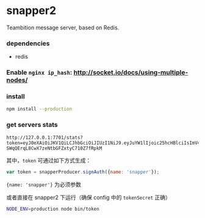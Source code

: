snapper2
====
Teambition message server, based on Redis.

### dependencies

- redis

### Enable `nginx ip_hash`: http://socket.io/docs/using-multiple-nodes/

### install

```bash
npm install --production
```

### get servers stats

```
http://127.0.0.1:7701/stats?token=eyJ0eXAiOiJKV1QiLCJhbGciOiJIUzI1NiJ9.eyJuYW1lIjoic25hcHBlciIsImV4cCI6MTQzMTY3MjMzMX0.juk5pMD-SWqQErqL8CwX7zeNtbGFZxtyC710Z7fRpkM
```
其中，`token` 可通过如下方式生成：

```js
var token = snapperProducer.signAuth({name: 'snapper'});
```
`{name: 'snapper'}` 为必须参数

或者直接在 snapper2 下运行（确保 config 中的 `tokenSecret` 正确）

```bash
NODE_ENV=production node bin/token
```
